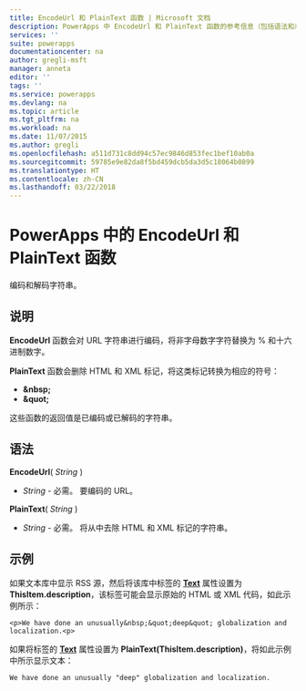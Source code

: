 ```yaml
---
title: EncodeUrl 和 PlainText 函数 | Microsoft 文档
description: PowerApps 中 EncodeUrl 和 PlainText 函数的参考信息（包括语法和示例）
services: ''
suite: powerapps
documentationcenter: na
author: gregli-msft
manager: anneta
editor: ''
tags: ''
ms.service: powerapps
ms.devlang: na
ms.topic: article
ms.tgt_pltfrm: na
ms.workload: na
ms.date: 11/07/2015
ms.author: gregli
ms.openlocfilehash: a511d731c8dd94c57ec9846d853fec1bef10ab0a
ms.sourcegitcommit: 59785e9e82da8f5bd459dcb5da3d5c18064b0899
ms.translationtype: HT
ms.contentlocale: zh-CN
ms.lasthandoff: 03/22/2018
---
```

# <a name="encodeurl-and-plaintext-functions-in-powerapps"></a>PowerApps 中的 EncodeUrl 和 PlainText 函数
编码和解码字符串。

## <a name="description"></a>说明
**EncodeUrl** 函数会对 URL 字符串进行编码，将非字母数字字符替换为 % 和十六进制数字。  

**PlainText** 函数会删除 HTML 和 XML 标记，将这类标记转换为相应的符号：

* **&amp;nbsp;**
* **&amp;quot;**

这些函数的返回值是已编码或已解码的字符串。   

## <a name="syntax"></a>语法
**EncodeUrl**( *String* )

* *String* - 必需。  要编码的 URL。

**PlainText**( *String* )

* *String* - 必需。 将从中去除 HTML 和 XML 标记的字符串。

## <a name="examples"></a>示例
如果文本库中显示 RSS 源，然后将该库中标签的 **[Text](../controls/properties-core.md)** 属性设置为 **ThisItem.description**，该标签可能会显示原始的 HTML 或 XML 代码，如此示例所示：

    <p>We have done an unusually&nbsp;&quot;deep&quot; globalization and localization.<p>

如果将标签的 **[Text](../controls/properties-core.md)** 属性设置为 **PlainText(ThisItem.description)**，将如此示例中所示显示文本：

    We have done an unusually "deep" globalization and localization.

